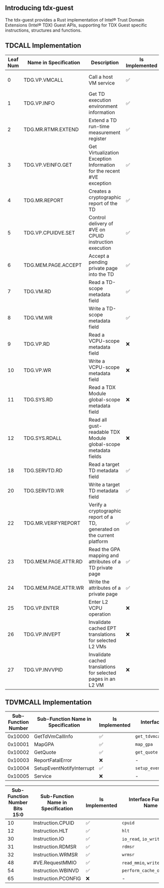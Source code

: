 ## Introducing tdx-guest

The tdx-guest provides a Rust implementation of Intel® Trust Domain Extensions (Intel® TDX) Guest APIs, supporting for TDX Guest specific instructions, structures and functions.

## TDCALL Implementation

| Leaf Num | Name in Specification | Description | Is Implemented | Interface Function Name |
|------|--------------|-------------|----------------|-------------------------|
| 0    | TDG.VP.VMCALL | Call a host VM service | ✅ | Please refer [TDVMCALL Implementment](#tdvmcall-implementment) |
| 1    | TDG.VP.INFO | Get TD execution environment information | ✅ | `get_tdinfo` |
| 2    | TDG.MR.RTMR.EXTEND | Extend a TD run-time measurement register | ✅ | `extend_rtmr` |
| 3    | TDG.VP.VEINFO.GET | Get Virtualization Exception Information for the recent #VE exception | ✅ | `get_veinfo` |
| 4    | TDG.MR.REPORT | Creates a cryptographic report of the TD | ✅ | `get_report` |
| 5    | TDG.VP.CPUIDVE.SET | Control delivery of #VE on CPUID instruction execution | ✅ | `set_cpuidve` |
| 6    | TDG.MEM.PAGE.ACCEPT | Accept a pending private page into the TD | ✅ | `accept_page` |
| 7    | TDG.VM.RD | Read a TD-scope metadata field | ✅ | `read_td_metadata` |
| 8    | TDG.VM.WR | Write a TD-scope metadata field | ✅ | `write_td_metadata` |
| 9    | TDG.VP.RD | Read a VCPU-scope metadata field | ❌ | - |
| 10   | TDG.VP.WR | Write a VCPU-scope metadata field | ❌ | - |
| 11   | TDG.SYS.RD | Read a TDX Module global-scope metadata field | ❌ | - |
| 12   | TDG.SYS.RDALL | Read all gust-readable TDX Module global-scope metadata fields | ❌ | - |
| 18   | TDG.SERVTD.RD | Read a target TD metadata field | ✅ | `read_servetd` |
| 20   | TDG.SERVTD.WR | Write a target TD metadata field | ✅ | `write_servetd` |
| 22   | TDG.MR.VERIFYREPORT | Verify a cryptographic report of a TD, generated on the current platform | ✅ | `verify_report` |
| 23   | TDG.MEM.PAGE.ATTR.RD | Read the GPA mapping and attributes of a TD private page | ✅ | `read_page_attr` |
| 24   | TDG.MEM.PAGE.ATTR.WR | Write the attributes of a private page | ✅ | `write_page_attr` |
| 25   | TDG.VP.ENTER | Enter L2 VCPU operation | ❌ | - |
| 26   | TDG.VP.INVEPT | Invalidate cached EPT translations for selected L2 VMs | ❌ | - |
| 27   | TDG.VP.INVVPID | Invalidate cached translations for selected pages in an L2 VM | ❌ | - |

## TDVMCALL Implementation

| Sub-Function Number | Sub-Function Name in Specification | Is Implemented | Interface Function Name           |
|---------------------|------------------------------------|----------------|-----------------------------------|
| 0x10000             | GetTdVmCallInfo                    | ✅             | `get_tdvmcall_info`               |
| 0x10001             | MapGPA                             | ✅             | `map_gpa`                         |
| 0x10002             | GetQuote                           | ✅             | `get_quote`                       |
| 0x10003             | ReportFatalError                   | ❌             | -                                 |
| 0x10004             | SetupEventNotifyInterrupt          | ✅             | `setup_event_notify_interrupt`    |
| 0x10005             | Service                            | ❌             | -                                 |


| Sub-Function Number Bits 15:0 | Sub-Function Name in Specification | Is Implemented | Interface Function Name            |
|-------------------------------|------------------------------------|----------------|------------------------------------|
| 10                            | Instruction.CPUID                  | ✅             | `cpuid`                           |
| 12                            | Instruction.HLT                    | ✅             | `hlt`                             |
| 30                            | Instruction.IO                     | ✅             | `io_read`, `io_write`             |
| 31                            | Instruction.RDMSR                  | ✅             | `rdmsr`                           |
| 32                            | Instruction.WRMSR                  | ✅             | `wrmsr`                           |
| 48                            | #VE.RequestMMIO                    | ✅             | `read_mmio`, `write_mmio`         |
| 54                            | Instruction.WBINVD                 | ✅             | `perform_cache_operation`         |
| 65                            | Instruction.PCONFIG                | ❌             | -                                 |
